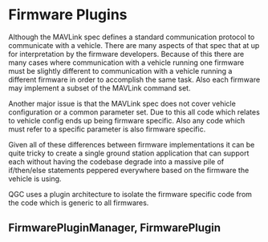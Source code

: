 # Firmware Plugins

Although the MAVLink spec defines a standard communication protocol to communicate with a vehicle. There are many aspects of that spec that at up for interpretation by the firmware developers. Because of this there are many cases where communication with a vehicle running one firmware must be slightly different to communication with a vehicle running a different firmware in order to accomplish the same task. Also each firmware may implement a subset of the MAVLink command set.

Another major issue is that the MAVLink spec does not cover vehicle configuration or a common parameter set. Due to this all code which relates to vehicle config ends up being firmware specific. Also any code which must refer to a specific parameter is also firmware specific.

Given all of these differences between firmware implementations it can be quite tricky to create a single ground station application that can support each without having the codebase degrade into a massive pile of if/then/else statements peppered everywhere based on the firmware the vehicle is using.

QGC uses a plugin architecture to isolate the firmware specific code from the code which is generic to all firmwares.

## FirmwarePluginManager, FirmwarePlugin